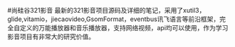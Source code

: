 #尚硅谷321影音
最新的321影音项目源码及详细的笔记，采用了xutil3，glide,vitamio，jiecaovideo,GsomFormat，eventbus讯飞语言等前沿框架，完全自定义的万能播放器和音乐播放器，支持网络视频，api均可以使用，作为学习影音项目有非常大的研究价值。
